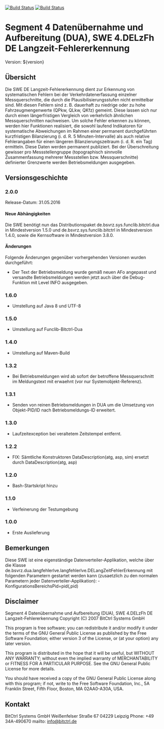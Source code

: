 [![Build Status](https://travis-ci.org/bitctrl/de.bsvrz.dua.langfehlerlve.svg?branch=master)](https://travis-ci.org/bitctrl/de.bsvrz.dua.langfehlerlve)
[![Build Status](https://api.bintray.com/packages/bitctrl/maven/de.bsvrz.dua.langfehlerlve/images/download.svg)](https://bintray.com/bitctrl/maven/de.bsvrz.dua.langfehlerlve)

# Segment 4 Datenübernahme und Aufbereitung (DUA), SWE 4.DELzFh DE Langzeit-Fehlererkennung

Version: ${version}

## Übersicht

Die SWE DE Langzeit-Fehlererkennung dient zur Erkennung von systematischen Fehlern bei der
Verkehrdatenerfassung einzelner Messquerschnitte, die durch die Plausibilisierungsstufen
nicht ermittelbar sind. Mit diesen Fehlern sind z. B. dauerhaft zu niedrige oder zu hohe
Fahrzeugmengenwerte (QPkw, QLkw, QKfz) gemeint. Diese lassen sich nur durch einen längerfristigen
Vergleich von verkehrlich ähnlichen Messquerschnitten nachweisen. Um solche Fehler erkennen zu
können, werden hier Funktionen realisiert, die sowohl laufend Indikatoren für systematische
Abweichungen im Rahmen einer permanent durchgeführten kurzfristigen Bilanzierung (i. d. R. 
5 Minuten-Intervalle) als auch relative Fehlerangaben für einen längeren Bilanzierungszeitraum
(i. d. R. ein Tag) ermitteln. Diese Daten werden permanent publiziert. Bei der Überschreitung
gewisser pro Messstellengruppe (topographisch sinnvolle Zusammenfassung mehrerer Messstellen
bzw. Messquerschnitte) definierter Grenzwerte werden Betriebsmeldungen ausgegeben.


## Versionsgeschichte

### 2.0.0

Release-Datum: 31.05.2016

#### Neue Abhängigkeiten

Die SWE benötigt nun das Distributionspaket de.bsvrz.sys.funclib.bitctrl.dua
in Mindestversion 1.5.0 und de.bsvrz.sys.funclib.bitctrl in Mindestversion 1.4.0,
sowie die Kernsoftware in Mindestversion 3.8.0.

#### Änderungen

Folgende Änderungen gegenüber vorhergehenden Versionen wurden durchgeführt:

- Der Text der Betriebsmeldung wurde gemäß neuen AFo angepasst und versandte
  Betriebsmeldungen werden jetzt auch über die Debug-Funktion mit Level INFO
  ausgegeben.

### 1.6.0

- Umstellung auf Java 8 und UTF-8

### 1.5.0

- Umstellung auf Funclib-Bitctrl-Dua

### 1.4.0

- Umstellung auf Maven-Build

### 1.3.2

 - Bei Betriebsmeldungen wird ab sofort der betroffene Messquerschnitt im Meldungstext
   mit erwaehnt (vor nur Systemobjekt-Referenz).  

### 1.3.1

 - Senden von reinen Betriebsmeldungen in DUA um die Umsetzung von Objekt-PID/ID nach
   Betriebsmeldungs-ID erweitert.  

### 1.3.0

 - Laufzeitexception bei veraltetem Zeitstempel entfernt.
         
### 1.2.2

 - FIX: Sämtliche Konstruktoren DataDescription(atg, asp, sim) ersetzt durch
        DataDescription(atg, asp)

### 1.2.0

 - Bash-Startskript hinzu
  
### 1.1.0

 - Verfeinerung der Testumgebung
  
### 1.0.0

 - Erste Auslieferung

## Bemerkungen

Diese SWE ist eine eigenständige Datenverteiler-Applikation, welche über die Klasse
de.bsvrz.dua.langfehlerlve.langfehlerlve.DELangZeitFehlerErkennung mit folgenden
Parametern gestartet werden kann (zusaetzlich zu den normalen Parametern jeder
Datenverteiler-Applikation):
	-KonfigurationsBereichsPid=pid(,pid)

## Disclaimer

Segment 4 Datenübernahme und Aufbereitung (DUA), SWE 4.DELzFh DE Langzeit-Fehlererkennung
Copyright (C) 2007 BitCtrl Systems GmbH 

This program is free software; you can redistribute it and/or modify it under
the terms of the GNU General Public License as published by the Free Software
Foundation; either version 3 of the License, or (at your option) any later
version.

This program is distributed in the hope that it will be useful, but WITHOUT
ANY WARRANTY; without even the implied warranty of MERCHANTABILITY or FITNESS
FOR A PARTICULAR PURPOSE. See the GNU General Public License for more
details.

You should have received a copy of the GNU General Public License along with
this program; if not, write to the Free Software Foundation, Inc., 5A
Franklin Street, Fifth Floor, Boston, MA 02AA0-A30A, USA.


## Kontakt

BitCtrl Systems GmbH
Weißenfelser Straße 67
04229 Leipzig
Phone: +49 34A-490670
mailto: info@bitctrl.de
